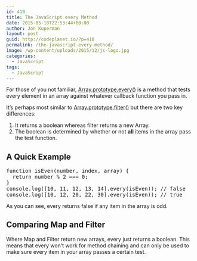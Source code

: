 ```yaml
---
id: 410
title: The JavaScript every Method
date: 2015-05-18T22:53:44+00:00
author: Jon Kuperman
layout: post
guid: http://codeplanet.io/?p=410
permalink: /the-javascript-every-method/
image: /wp-content/uploads/2015/12/js-logo.jpg
categories:
  - JavaScript
tags:
  - JavaScript
---
```

For those of you not familiar, [Array.prototype.every()](https://developer.mozilla.org/en-US/docs/Web/JavaScript/Reference/Global_Objects/Array/every) is a method that tests every element in an array against whatever callback function you pass in.

It&#8217;s perhaps most similar to [Array.prototype.filter()](https://developer.mozilla.org/en-US/docs/Web/JavaScript/Reference/Global_Objects/Array/filter) but there are two key differences:

  1. It returns a boolean whereas filter returns a new Array.
  2. The boolean is determined by whether or not **all** items in the array pass the test function.

## A Quick Example

<pre class="lang:js decode:true">function isEven(number, index, array) {
  return number % 2 === 0;
}
console.log([10, 11, 12, 13, 14].every(isEven)); // false
console.log([10, 12, 20, 22, 30].every(isEven)); // true</pre>

As you can see, every returns false if any item in the array is odd.

## Comparing Map and Filter

Where Map and Filter return new arrays, every just returns a boolean. This means that every won&#8217;t work for method chaining and can only be used to make sure every item in your array passes a certain test.